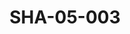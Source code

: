 ---
pid: SHA-05-003
title: SHA-05-003
language: ar
collection: شرحبيل احمد
original_label: 
rights: شرحبيل احمد
location_of_original: شرحبيل احمد
photographer_or_studio: 
scanned_from: photograph 10.6 by 16.6
_date: late 1960s
location: امدرمان، اتحاد الفنانين
description: مجموعة فرقة الجاز مع شرحبيل احمد وكمال كيلا
additional_notes: 
permission_display: 'yes'
on_server: 'no'
on_website: 'no'
permalink: /photopages/ar/SHA-05-003.html
layout: photo-page
---